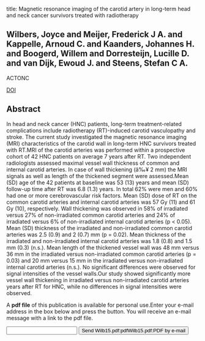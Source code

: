 title: Magnetic resonance imaging of the carotid artery in long-term head and neck cancer survivors treated with radiotherapy

## Wilbers, Joyce and Meijer, Frederick J A. and Kappelle, Arnoud C. and Kaanders, Johannes H. and Boogerd, Willem and Dorresteijn, Lucille D. and van Dijk, Ewoud J. and Steens, Stefan C A.
ACTONC

<a href="https://doi.org/10.3109/0284186X.2015.1023901">DOI</a>

## Abstract
In head and neck cancer (HNC) patients, long-term treatment-related complications include radiotherapy (RT)-induced carotid vasculopathy and stroke. The current study investigated the magnetic resonance imaging (MRI) characteristics of the carotid wall in long-term HNC survivors treated with RT.MRI of the carotid arteries was performed within a prospective cohort of 42 HNC patients on average 7 years after RT. Two independent radiologists assessed maximal vessel wall thickness of common and internal carotid arteries. In case of wall thickening (â‰¥ 2 mm) the MRI signals as well as length of the thickened segment were assessed.Mean (SD) age of the 42 patients at baseline was 53 (13) years and mean (SD) follow-up time after RT was 6.8 (1.3) years. In total 62% were men and 60% had one or more cerebrovascular risk factors. Mean (SD) dose of RT on the common carotid arteries and internal carotid arteries was 57 Gy (11) and 61 Gy (10), respectively. Wall thickening was observed in 58% of irradiated versus 27% of non-irradiated common carotid arteries and 24% of irradiated versus 6% of non-irradiated internal carotid arteries (p < 0.05). Mean (SD) thickness of the irradiated and non-irradiated common carotid arteries was 2.5 (0.9) and 2 (0.7) mm (p = 0.02). Mean thickness of the irradiated and non-irradiated internal carotid arteries was 1.8 (0.8) and 1.5 mm (0.3) (n.s.). Mean length of the thickened vessel wall was 48 mm versus 36 mm in the irradiated versus non-irradiated common carotid arteries (p = 0.03) and 20 mm versus 15 mm in the irradiated versus non-irradiated internal carotid arteries (n.s.). No significant differences were observed for signal intensities of the vessel walls.Our study showed significantly more vessel wall thickening in irradiated versus non-irradiated carotid arteries years after RT for HNC, while no differences in signal intensities were observed.

A <b>pdf file</b> of this publication is available for personal use.Enter your e-mail address in the box below and press the button. You will receive an e-mail message with a link to the pdf file.
<form action="sender.php">  <input type="text" name="email">  <input type="submit" value="Send Wilb15.pdf:pdfWilb15.pdf:PDF by e-mail"></form>